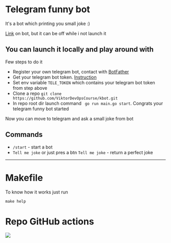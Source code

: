 # Telegram funny bot
It's a bot which printing you small joke :)

[Link](https://t.me/ViktorDevOps_bot) on bot, but it can be off while i not launch it

## You can launch it locally and play around with
Few steps to do it

* Register your own telegram bot, contact with [BotFather](https://telegram.me/BotFather)
* Get your telegram bot token. [Instruction](https://core.telegram.org/bots/tutorial#obtain-your-bot-token)
* Set env variable `TELE_TOKEN` which contains your telegram bot token from step above
* Clone a repo ```git clone https://github.com/ViktorDevOpsCourse/kbot.git```
* In repo root dir launch command ` go run main.go start`. Congrats your telegram funny bot started

Now you can move to telegram and ask a small joke from bot 

## Commands

* `/start` - start a bot
* `Tell me joke` or just pres a btn `Tell me joke` - return a perfect joke
---------
# Makefile

To know how it works just run 

```make help```

# Repo GitHub actions
<div><img src="./assets/img.png"></div>
